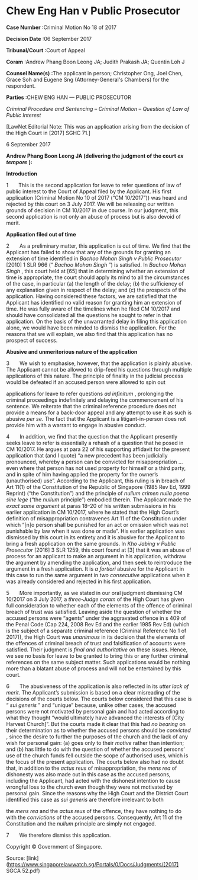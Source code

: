 # Chew Eng Han v Public Prosecutor 



**Case Number** :Criminal Motion No 18 of 2017 

**Decision Date** :06 September 2017 

**Tribunal/Court** :Court of Appeal 

**Coram** :Andrew Phang Boon Leong JA; Judith Prakash JA; Quentin Loh J 

**Counsel Name(s)** :The applicant in person; Christopher Ong, Joel Chen, Grace Soh and Eugene Sng (Attorney-General's Chambers) for the respondent. 

**Parties** :CHEW ENG HAN — PUBLIC PROSECUTOR 

_Criminal Procedure and Sentencing_ – _Criminal Motion_ – _Question of Law of Public Interest_ 

[LawNet Editorial Note: This was an application arising from the decision of the High Court in <span class="citation">[2017] SGHC 71</span>.] 

6 September 2017 

**Andrew Phang Boon Leong JA (delivering the judgment of the court** **_ex tempore_** **):** 

**Introduction** 

1       This is the second application for leave to refer questions of law of public interest to the Court of Appeal filed by the Applicant. His first application (Criminal Motion No 10 of 2017 (“CM 10/2017”)) was heard and rejected by this court on 3 July 2017. We will be releasing our written grounds of decision in CM 10/2017 in due course. In our judgment, this second application is not only an abuse of process but is also devoid of merit. 

**Application filed out of time** 

2       As a preliminary matter, this application is out of time. We find that the Applicant has failed to show that any of the grounds for granting an extension of time identified in _Bachoo Mohan Singh v Public Prosecutor_ <span class="citation">[2010] 1 SLR 966</span> (“ _Bachoo Mohan Singh_ ”) is satisfied. In _Bachoo Mohan Singh_ , this court held at [65] that in determining whether an extension of time is appropriate, the court should apply its mind to all the circumstances of the case, in particular (a) the length of the delay; (b) the sufficiency of any explanation given in respect of the delay; and (c) the prospects of the application. Having considered these factors, we are satisfied that the Applicant has identified no valid reason for granting him an extension of time. He was fully aware of the timelines when he filed CM 10/2017 and should have consolidated all the questions he sought to refer in that application. On the basis of the unwarranted delay in filing this application alone, we would have been minded to dismiss the application. For the reasons that we will explain, we also find that this application has no prospect of success. 

**Abusive and unmeritorious nature of the application** 

3       We wish to emphasise, however, that the application is plainly abusive. The Applicant cannot be allowed to drip-feed his questions through multiple applications of this nature. The principle of finality in the judicial process would be defeated if an accused person were allowed to spin out 


applications for leave to refer questions _ad infinitum_ , prolonging the criminal proceedings indefinitely and delaying the commencement of his sentence. We reiterate that the criminal reference procedure does not provide a means for a back-door appeal and any attempt to use it as such is abusive _per se_. The fact that the Applicant is a litigant-in-person does not provide him with a warrant to engage in abusive conduct. 

4       In addition, we find that the question that the Applicant presently seeks leave to refer is essentially a rehash of a question that he posed in CM 10/2017. He argues at para 22 of his supporting affidavit for the present application that (and I quote) “a new precedent has been judicially pronounced, whereby a person can be convicted for misappropriation ... even where that person has not used property for himself or a third party, and in spite of him having applied the property for the owner’s (unauthorised) use”. According to the Applicant, this ruling is in breach of Art 11(1) of the Constitution of the Republic of Singapore (1985 Rev Ed, 1999 Reprint) (“the Constitution”) and the principle of _nullum crimen nulla poena sine lege_ (“the _nullum_ principle”) embodied therein. The Applicant made the _exact same argument_ at paras 18–20 of his written submissions in his earlier application in CM 10/2017, where he stated that the High Court’s definition of misappropriation contravenes Art 11 of the Constitution under which “[n]o person shall be punished for an act or omission which was not punishable by law when it was done or made”. His earlier application was dismissed by this court in its entirety and it is abusive for the Applicant to bring a fresh application on the same grounds. In _Kho Jabing v Public Prosecutor_ <span class="citation">[2016] 3 SLR 1259</span>, this court found at [3] that it was an abuse of process for an applicant to make an argument in his application, withdraw the argument by amending the application, and then seek to reintroduce the argument in a fresh application. It is _a fortiori_ abusive for the Applicant in this case to run the same argument in _two consecutive_ applications when it was already considered and rejected in his first application. 

5       More importantly, as we stated in our oral judgment dismissing CM 10/2017 on 3 July 2017, a _three-Judge coram_ of the High Court has given full consideration to whether each of the elements of the offence of criminal breach of trust was satisfied. Leaving aside the question of whether the accused persons were “agents” under the aggravated offence in s 409 of the Penal Code (Cap 224, 2008 Rev Ed and the earlier 1985 Rev Ed) (which is the subject of a separate criminal reference (Criminal Reference No 1 of 2017)), the High Court was _unanimous_ in its decision that the elements of the offences of criminal breach of trust and falsification of accounts were satisfied. Their judgment is _final and authoritative_ on these issues. Hence, we see no basis for leave to be granted to bring this or any further criminal references on the same subject matter. Such applications would be nothing more than a blatant abuse of process and will not be entertained by this court. 

6       The abusiveness of the application is also reflected in its _utter lack of merit_. The Applicant’s submission is based on a clear misreading of the decisions of the courts below. The courts below considered that this case is “ _sui generis_ ” and “unique” because, unlike other cases, the accused persons were not motivated by personal gain and had acted according to what they thought “would ultimately have advanced the interests of [City Harvest Church]”. But the courts made it clear that this had _no bearing_ on their determination as to whether the accused persons should be _convicted_ , since the desire to further the purposes of the church and the lack of any wish for personal gain: (a) goes only to their _motive_ rather than intention; and (b) has little to do with the question of whether the accused persons’ use of the church funds fell outside the scope of authorised uses, which is the focus of the present application. The courts below also had no doubt that, in addition to the _actus reus_ of misappropriation, the _mens rea_ of dishonesty was also made out in this case as the accused persons, including the Applicant, had acted with the dishonest intention to cause wrongful loss to the church even though they were not motivated by personal gain. Since the reasons why the High Court and the District Court identified this case as _sui generis_ are therefore irrelevant to both 


the _mens rea_ and the _actus reus_ of the offence, they have nothing to do with the _convictions_ of the accused persons. Consequently, Art 11 of the Constitution and the _nullum_ principle are simply not engaged. 

7       We therefore dismiss this application. 

 Copyright © Government of Singapore. 


Source: [link](https://www.singaporelawwatch.sg/Portals/0/Docs/Judgments/[2017] SGCA 52.pdf)

